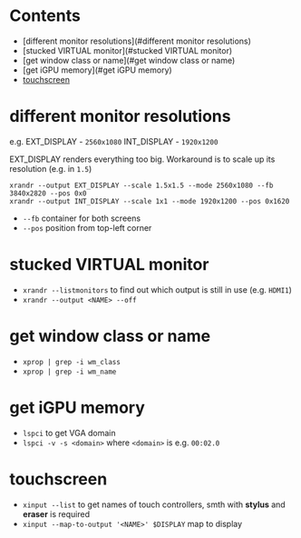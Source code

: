 # Contents

- [different monitor resolutions](#different monitor resolutions)
- [stucked VIRTUAL monitor](#stucked VIRTUAL monitor)
- [get window class or name](#get window class or name)
- [get iGPU memory](#get iGPU memory)
- [touchscreen](#touchscreen)

# different monitor resolutions
e.g.
EXT_DISPLAY - `2560x1080`
INT_DISPLAY - `1920x1200`

EXT_DISPLAY renders everything too big.
Workaround is to scale up its resolution (e.g. in `1.5`)
```
xrandr --output EXT_DISPLAY --scale 1.5x1.5 --mode 2560x1080 --fb 3840x2820 --pos 0x0
xrandr --output INT_DISPLAY --scale 1x1 --mode 1920x1200 --pos 0x1620
```
* `--fb` container for both screens
* `--pos` position from top-left corner

# stucked VIRTUAL monitor
* `xrandr --listmonitors` to find out which output is still in use (e.g. `HDMI1`)
* `xrandr --output <NAME> --off` 
  
# get window class or name
* `xprop | grep -i wm_class`
* `xprop | grep -i wm_name`


# get iGPU memory
- `lspci` to get VGA domain
- `lspci -v -s <domain>` where `<domain>` is e.g. `00:02.0`


# touchscreen
* `xinput --list` to get names of touch controllers, smth with **stylus** and **eraser** is required
* `xinput --map-to-output '<NAME>' $DISPLAY` map to display
